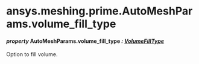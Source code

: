 <a id="ansys-meshing-prime-automeshparams-volume-fill-type"></a>

# ansys.meshing.prime.AutoMeshParams.volume_fill_type

<a id="ansys.meshing.prime.AutoMeshParams.volume_fill_type"></a>

#### *property* AutoMeshParams.volume_fill_type *: [VolumeFillType](ansys.meshing.prime.VolumeFillType.md#ansys.meshing.prime.VolumeFillType)*

Option to fill volume.

<!-- !! processed by numpydoc !! -->
